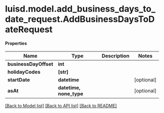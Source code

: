 # luisd.model.add_business_days_to_date_request.AddBusinessDaysToDateRequest

#### Properties
Name | Type | Description | Notes
------------ | ------------- | ------------- | -------------
**businessDayOffset** | **int** |  | 
**holidayCodes** | **[str]** |  | 
**startDate** | **datetime** |  | [optional] 
**asAt** | **datetime, none_type** |  | [optional] 

[[Back to Model list]](../../README.md#documentation-for-models) [[Back to API list]](../../README.md#documentation-for-api-endpoints) [[Back to README]](../../README.md)

